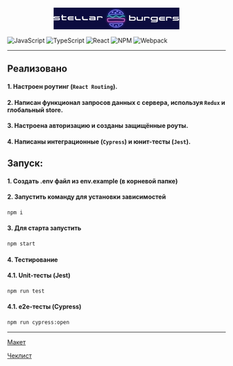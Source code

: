 <p align="center">
  <img width="290" height="50" src="src\images\StellarBurgers_fill_dark.png">
</p>

![JavaScript](https://img.shields.io/badge/javascript-%23323330.svg?style=for-the-badge&logo=javascript&logoColor=%23F7DF1E)
![TypeScript](https://img.shields.io/badge/typescript-%23007ACC.svg?style=for-the-badge&logo=typescript&logoColor=white)
![React](https://img.shields.io/badge/react-%2320232a.svg?style=for-the-badge&logo=react&logoColor=%2361DAFB)
![NPM](https://img.shields.io/badge/NPM-%23CB3837.svg?style=for-the-badge&logo=npm&logoColor=white)
![Webpack](https://img.shields.io/badge/webpack-%238DD6F9.svg?style=for-the-badge&logo=webpack&logoColor=black)

---
## Реализовано

#### 1. Настроен роутинг (`React Routing`).
#### 2. Написан функционал запросов данных с сервера, используя `Redux` и глобальный store.
#### 3. Настроена авторизацию и созданы защищённые роуты.
#### 4. Написаны интеграционные (`Cypress`) и юнит-тесты (`Jest`).

## Запуск:

#### 1. Создать .env файл из env.example (в корневой папке)

#### 2. Запустить команду для установки зависимостей
```bash
npm i
```
#### 3. Для старта запустить
```bash
npm start
```
#### 4. Тестирование
#### 4.1. Unit-тесты (Jest)
```bash
npm run test
```
#### 4.1. e2e-тесты (Cypress)
```bash
npm run cypress:open
```
---
[Макет](<https://www.figma.com/file/vIywAvqfkOIRWGOkfOnReY/React-Fullstack_-Проектные-задачи-(3-месяца)_external_link?type=design&node-id=0-1&mode=design>)

[Чеклист](https://www.notion.so/praktikum/0527c10b723d4873aa75686bad54b32e?pvs=4)